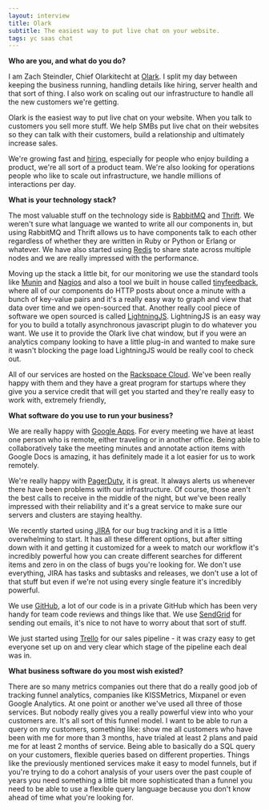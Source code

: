 ```yaml
---
layout: interview
title: Olark
subtitle: The easiest way to put live chat on your website.
tags: yc saas chat
---
```


**Who are you, and what do you do?**

I am Zach Steindler, Chief Olarkitecht at [Olark](http://www.olark.com/). I split my day between keeping the business running, handling details like hiring, server health and that sort of thing. I also work on scaling out our infrastructure to handle all the new customers we're getting. 

Olark is the easiest way to put live chat on your website. When you talk to customers you sell more stuff. We help SMBs put live chat on their websites so they can talk with their customers, build a relationship and ultimately increase sales.

We're growing fast and [hiring](http://www.olark.com/jobs), especially for people who enjoy building a product, we're all sort of a product team. We're also looking for operations people who like to scale out infrastructure, we handle millions of interactions per day.

**What is your technology stack?**

The most valuable stuff on the technology side is [RabbitMQ](http://www.rabbitmq.com/) and [Thrift](http://thrift.apache.org/). We weren't sure what language we wanted to write all our components in, but using RabbitMQ and Thrift allows us to have components talk to each other regardless of whether they are written in Ruby or Python or Erlang or whatever. We have also started using [Redis](http://redis.io/) to share state across multiple nodes and we are really impressed with the performance.

Moving up the stack a little bit, for our monitoring we use the standard tools like [Munin](http://munin-monitoring.org/) and [Nagios](http://www.nagios.org/) and also a tool we built in house called [tinyfeedback](https://github.com/steiza/tinyfeedback), where all of our components do HTTP posts about once a minute with a bunch of key-value pairs and it's a really easy way to graph and view that data over time and we open-sourced that. Another really cool piece of software we open sourced is called [LightningJS](https://github.com/olark/lightningjs). LightningJS is an easy way for you to build a totally asynchronous javascript plugin to do whatever you want. We use it to provide the Olark live chat window, but if you were an analytics company looking to have a little plug-in and wanted to make sure it wasn't blocking the page load LightningJS would be really cool to check out.

All of our services are hosted on the [Rackspace Cloud](http://www.rackspace.com/lp/rackspace_cloud_platforms). We've been really happy with them and they have a great program for startups where they give you a service credit that will get you started and they're really easy to work with, extremely friendly,

**What software do you use to run your business?**

We are really happy with [Google Apps](http://www.google.com/enterprise/apps/business/). For every meeting we have at least one person who is remote, either traveling or in another office. Being able to collaboratively take the meeting minutes and annotate action items with Google Docs is amazing, it has definitely made it a lot easier for us to work remotely.

We're really happy with [PagerDuty](http://www.pagerduty.com/), it is great. It always alerts us whenever there have been problems with our infrastructure. Of course, those aren't the best calls to receive in the middle of the night, but we've been really impressed with their reliability and it's a great service to make sure our servers and clusters are staying healthy.

We recently started using [JIRA](http://www.atlassian.com/software/jira/overview) for our bug tracking and it is a little overwhelming to start. It has all these different options, but after sitting down with it and getting it customized for a week to match our workflow it's incredibly powerful how you can create different searches for different items and zero in on the class of bugs you're looking for. We don't use everything, JIRA has tasks and subtasks and releases, we don't use a lot of that stuff but even if we're not using every single feature it's incredibly powerful.

We use [GitHub](https://github.com/), a lot of our code is in a private GitHub which has been very handy for team code reviews and things like that. We use [SendGrid](http://sendgrid.com/) for sending out emails, it's nice to not have to worry about that sort of stuff.

We just started using [Trello](https://trello.com/) for our sales pipeline - it was crazy easy to get everyone set up on and very clear which stage of the pipeline each deal was in.

**What business software do you most wish existed?**

There are so many metrics companies out there that do a really good job of tracking funnel analytics, companies like KISSMetrics, Mixpanel or even Google Analytics. At one point or another we've used all three of those services. But nobody really gives you a really powerful view into who your customers are. It's all sort of this funnel model. I want to be able to run a query on my customers, something like: show me all customers who have been with me for more than 3 months, have trialed at least 2 plans and paid me for at least 2 months of service. Being able to basically do a SQL query on your customers, flexible queries based on different properties. Things like the previously mentioned services make it easy to model funnels, but if you're trying to do a cohort analysis of your users over the past couple of years you need something a little bit more sophisticated than a funnel you need to be able to use a flexible query language because you don't know ahead of time what you're looking for.

